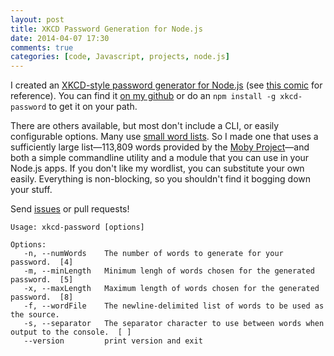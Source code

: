 ```yaml
---
layout: post
title: XKCD Password Generation for Node.js
date: 2014-04-07 17:30
comments: true
categories: [code, Javascript, projects, node.js]
---
```


I created an [XKCD-style password generator for Node.js][github] (see [this comic][xkcd] for reference). You can find it [on my github][github] or do an `npm install -g xkcd-password` to get it on your path.

There are others available, but most don't include a CLI, or easily configurable options. Many use [small word lists][smallwordlist]. So I made one that uses a sufficiently large list—113,809 words provided by the [Moby Project][moby]—and both a simple commandline utility and a module that you can use in your Node.js apps. If you don't like my wordlist, you can substitute your own easily. Everything is non-blocking, so you shouldn't find it bogging down your stuff.

Send [issues][issues] or pull requests!

```
Usage: xkcd-password [options]

Options:
   -n, --numWords    The number of words to generate for your password.  [4]
   -m, --minLength   Minimum lengh of words chosen for the generated password.  [5]
   -x, --maxLength   Maximum length of words chosen for the generated password.  [8]
   -f, --wordFile    The newline-delimited list of words to be used as the source.
   -s, --separator   The separator character to use between words when output to the console.  [ ]
   --version         print version and exit
```

[xkcd]: http://xkcd.com/936/
[smallwordlist]: https://github.com/rstacruz/passwordgen.js/blob/master/lib/words.js
[moby]: http://icon.shef.ac.uk/Moby/
[github]: http://github.com/fardog/node-xkcd-password/
[issues]: http://github.com/fardog/node-xkcd-password/issues
